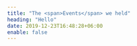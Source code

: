 ```yaml
---
title: "The <span>Events</span> we held"
heading: "Hello"
date: 2019-12-23T16:48:28+06:00
enable: false
---
```

